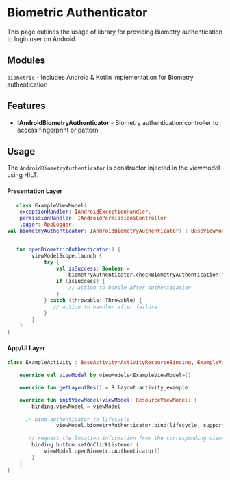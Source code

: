 # Biometric Authenticator

This page outlines the usage of library for providing Biometry authentication to login user on Android.



## Modules

`biometric` - Includes Android & Kotlin implementation for Biometry authentication

## Features

- **IAndroidBiometryAuthenticator** - Biometry authentication controller to access fingerprint or pattern



## Usage

The `AndroidBiometryAuthenticator` is constructor injected in the viewmodel using HILT.

#### Presentation Layer

```kotlin
   class ExampleViewModel(
    exceptionHandler: IAndroidExceptionHandler,
    permissionHandler: IAndroidPermissionsController,
    logger: AppLogger,
val biometryAuthenticator: IAndroidBiometryAuthenticator) : BaseViewModel(exceptionHandler, permissionHandler, logger) {


   fun openBiometricAuthenticator() {
        viewModelScope.launch {
            try {
                val isSuccess: Boolean =
                    biometryAuthenticator.checkBiometryAuthentication("Just for test", "Oops")
                if (isSuccess) {
                    // action to handle after authentication
                }
            } catch (throwable: Throwable) {
               // action to handler after failure
            }
        }
    }
}  
```



#### App/UI Layer

```kotlin
class ExampleActivity : BaseActivity<ActivityResourceBinding, ExampleViewModel>() {
  
    override val viewModel by viewModels<ExampleViewModel>()

    override fun getLayoutRes() = R.layout.activity_example

    override fun initViewModel(viewModel: ResourceViewModel) {
        binding.viewModel = viewModel
      
      // bind authenticator to lifecycle
				viewModel.biometryAuthenticator.bind(lifecycle, supportFragmentManager)
      
       // request the location information from the corresponding viewmodel
        binding.button.setOnClickListener {
            viewModel.openBiometricAuthenticator()
        }
    }          
}
```

